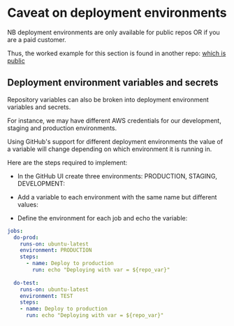 # Caveat on deployment environments

NB deployment environments are only available for public repos OR if you are a paid customer.

Thus, the worked example for this section is found in another repo: [which is public](https://github.com/nabil-hassan/github-actions-sandbox-public)

## Deployment environment variables and secrets

Repository variables can also be broken into deployment environment variables and secrets.

For instance, we may have different AWS credentials for our development, staging and production environments.

Using GitHub's support for different deployment environments the value of a variable will change depending on which environment it is running in.

Here are the steps required to implement:

- In the GitHub UI create three environments: PRODUCTION, STAGING, DEVELOPMENT:

- Add a variable to each environment with the same name but different values:

- Define the environment for each job and echo the variable:


```yaml
jobs:
  do-prod:
    runs-on: ubuntu-latest
    environment: PRODUCTION
    steps:
      - name: Deploy to production
        run: echo "Deploying with var = ${repo_var}"
        
  do-test:
    runs-on: ubuntu-latest
    environment: TEST
    steps:
    - name: Deploy to production
      run: echo "Deploying with var = ${repo_var}"
```